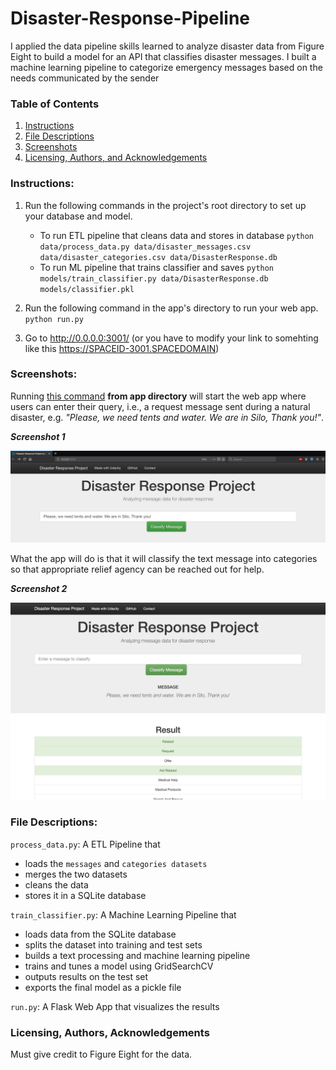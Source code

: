 # Disaster-Response-Pipeline
I applied the data pipeline skills learned to analyze disaster data from Figure Eight to build a model for an API that classifies disaster messages. I built a machine learning pipeline to categorize emergency messages based on the needs communicated by the sender

### Table of Contents

1. [Instructions](#instructions)
2. [File Descriptions](#files)
3. [Screenshots](#screen)
4. [Licensing, Authors, and Acknowledgements](#licensing)

### Instructions:<a name="instructions"></a>
1. Run the following commands in the project's root directory to set up your database and model.

    - To run ETL pipeline that cleans data and stores in database
        `python data/process_data.py data/disaster_messages.csv data/disaster_categories.csv data/DisasterResponse.db`
    - To run ML pipeline that trains classifier and saves
        `python models/train_classifier.py data/DisasterResponse.db models/classifier.pkl`

2. Run the following command in the app's directory to run your web app.
    `python run.py`

3. Go to http://0.0.0.0:3001/ (or you have to modify your link to somehting like this https://SPACEID-3001.SPACEDOMAIN)

### Screenshots:<a name="screen"></a>

<a id='eg'></a>

Running [this command](#com) **from app directory** will start the web app where users can enter their query, i.e., a request message sent during a natural disaster, e.g. _"Please, we need tents and water. We are in Silo, Thank you!"_.

**_Screenshot 1_**

![master](img/master.jpg)

What the app will do is that it will classify the text message into categories so that appropriate relief agency can be reached out for help.

**_Screenshot 2_**

![results](img/res.jpg)

<a id='run'></a>
### File Descriptions:<a name="files"></a>

`process_data.py`: A ETL Pipeline that 
- loads the `messages` and `categories datasets`
- merges the two datasets
- cleans the data
- stores it in a SQLite database

`train_classifier.py`: A Machine Learning Pipeline that
- loads data from the SQLite database
- splits the dataset into training and test sets
- builds a text processing and machine learning pipeline
- trains and tunes a model using GridSearchCV
- outputs results on the test set
- exports the final model as a pickle file

`run.py`: A Flask Web App that visualizes the results

### Licensing, Authors, Acknowledgements<a name="licensing"></a>

Must give credit to Figure Eight for the data.
